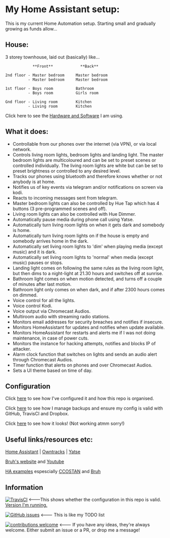 # My Home Assistant setup:

This is my current Home Automation setup.  Starting small and gradually growing as funds allow...

## House:

3 storey townhouse, laid out (basically) like...

```
            **Front**            **Back**

2nd floor - Master bedroom     Master bedroom
          - Master bedroom     Master bedroom

1st floor - Boys room          Bathroom
          - Boys room          Girls room

Gnd floor - Living room        Kitchen
          - Living room        Kitchen
```

Click here to see the [Hardware and Software](extras/readme_files/hardware_software.md) I am using.

## What it does:

 - Controllable from our phones over the internet (via VPN), or via local network.
 - Controls living room lights, bedroom lights and landing light.  The master bedroom lights are multicoloured and can be set to preset scenes or controlled individually.  The living room lights are white but can be set to preset brightness or controlled to any desired level.
 - Tracks our phones using bluetooth and therefore knows whether or not anybody is at home.
 - Notifies us of key events via telegram and/or notifications on screen via kodi.
 - Reacts to incoming messages sent from telegram.
 - Master bedroom lights can also be controlled by Hue Tap which has 4 buttons (3 pre-programmed scenes and off).
 - Living room lights can also be controlled with Hue Dimmer.
 - Automatically pause media during phone call using Yatse.
 - Automatically turn living room lights on when it gets dark and somebody is home.
 - Automatically turn living room lights on if the house is empty and somebody arrives home in the dark.
 - Automatically set living room lights to 'dim' when playing media (except music) and it is dark.
 - Automatically set living room lights to 'normal' when media (except music) pauses or stops.
 - Landing light comes on following the same rules as the living room light, but then dims to a night-light at 21.30 hours and switches off at sunrise.
 - Bathroom light comes on when motion detected, and turns off a couple of minutes after last motion.
 - Bathroom light only comes on when dark, and if after 2300 hours comes on dimmed.
 - Voice control for all the lights.
 - Voice control Kodi.
 - Voice output via Chromecast Audios.
 - Multiroom audio with streaming radio stations.
 - Monitors email addresses for security breaches and notifies if insecure.
 - Monitors HomeAssistant for updates and notifies when update available.
 - Monitors HomeAssistant for restarts and alerts me if I was not doing maintenance, in case of power cuts.
 - Monitors the instance for hacking attempts, notifies and blocks IP of attacker.
 - Alarm clock function that switches on lights and sends an audio alert through Chromecast Audios.
 - Timer function that alerts on phones and over Chromecast Audios.
 - Sets a UI theme based on time of day.
 
## Configuration

Click [here](extras/readme_files/configuration.md) to see how I've configured it and how this repo is organised.

Click [here](extras/readme_files/backups.md) to see how I manage backups and ensure my config is valid with GitHub, TravisCI and Dropbox.

Click [here](extras/readme_files/screenshots.md) to see how it looks! (Not working atmm sorry!)

## Useful links/resources etc:

[Home Assistant](http://home-assistant.io) | [Owntracks](http://owntracks.org/) | [Yatse](http://yatse.tv/redmine/projects/yatse)

[Bruh's website](http://www.bruhautomation.com/) and [Youtube](https://www.youtube.com/c/bruhautomation1)

[HA examples](https://home-assistant.io/cookbook/) espescially [CCOSTAN](https://github.com/CCOSTAN/Home-AssistantConfig) and [Bruh](https://github.com/bruhautomation/BRUH3-Home-Assistant-Configuration)

## Information

[![TravisCI](https://travis-ci.org/mf-social/Home-Assistant.svg?branch=master)](https://travis-ci.org/mf-social/Home-Assistant) <---This shows whether the configuration in this repo is valid. [Version I'm running.](.HA_VERSION)

[![GitHub issues](https://img.shields.io/github/issues/mf-social/Home-Assistant.svg)](https://github.com/mf-social/Home-Assistant/issues) <--- This is like my TODO list

[![contributions welcome](https://img.shields.io/badge/contributions-welcome-blue.svg?style=flat)](https://github.com/mf-social/Home-Assistant/pulls) <--- If you have any ideas, they're always welcome.  Either submit an issue or a PR, or drop me a message!
